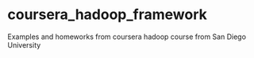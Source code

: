 # coursera_hadoop_framework
Examples and homeworks from coursera hadoop course from San Diego University
